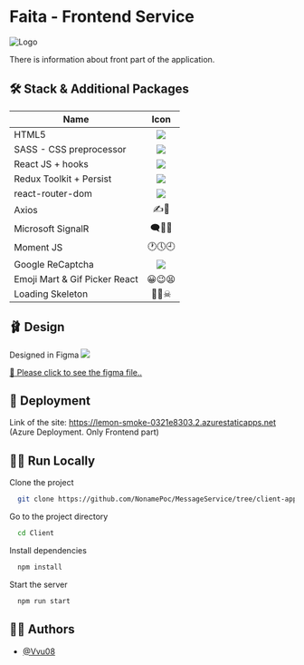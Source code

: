 # Faita - Frontend Service

![Logo](https://raw.githubusercontent.com/NonamePoc/MessageService/fe41e3d4f881961afe5aaf93dd1adcb12b6fd641/Front-End-Service/src/assets/logo.svg)

There is information about front part of the application.

## 🛠 Stack & Additional Packages

| Name                          |                                                    Icon                                                     |
| ----------------------------- | :---------------------------------------------------------------------------------------------------------: |
| HTML5                         |        ![](https://img.shields.io/badge/HTML5-E34F26?style=for-the-badge&logo=html5&logoColor=white)        |
| SASS - CSS preprocessor       |         ![](https://img.shields.io/badge/Sass-CC6699?style=for-the-badge&logo=sass&logoColor=white)         |
| React JS + hooks              |       ![](https://img.shields.io/badge/React-20232A?style=for-the-badge&logo=react&logoColor=61DAFB)        |
| Redux Toolkit + Persist       |        ![](https://img.shields.io/badge/Redux-593D88?style=for-the-badge&logo=redux&logoColor=white)        |
| react-router-dom              | ![](https://img.shields.io/badge/React_Router-CA4245?style=for-the-badge&logo=react-router&logoColor=white) |
| Axios                         |                                                    ✍📝                                                     |
| Microsoft SignalR             |                                                    🗨💌💬                                                    |
| Moment JS                     |                                                   🕐🕔🕘                                                    |
| Google ReCaptcha              |        ![](https://img.shields.io/badge/Google-4285F4?logo=google&logoColor=fff&style=for-the-badge)        |
| Emoji Mart & Gif Picker React |                                                   😀😉😫                                                    |
| Loading Skeleton              |                                                    🦴💀☠                                                    |

## 🩰 Design

Designed in Figma ![](https://img.shields.io/badge/Figma-F24E1E?style=for-the-badge&logo=figma&logoColor=white)

[📌 Please click to see the figma file..](https://www.figma.com/file/GfONdOkOllR5Q3xAwdR8tg/Social-app?type=design&node-id=0%3A1&t=s6DDRF1zNzKtsCSW-1)

## 💨 Deployment

Link of the site: https://lemon-smoke-0321e8303.2.azurestaticapps.net
(Azure Deployment. Only Frontend part)

## 🏃‍♂️ Run Locally

Clone the project

```bash
  git clone https://github.com/NonamePoc/MessageService/tree/client-app
```

Go to the project directory

```bash
  cd Client
```

Install dependencies

```bash
  npm install
```

Start the server

```bash
  npm run start
```

## 👩‍🔬 Authors

- [@Vvu08](https://github.com/Vvu08)
